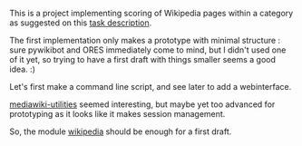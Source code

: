 This is a project implementing scoring of Wikipedia pages within a category
as suggested on this [task description](https://www.mediawiki.org/wiki/User:Kaldari/Task_2).

The first implementation only makes a prototype with minimal structure : sure pywikibot and ORES immediately come to mind, but I didn't used one of it yet, so trying to have a first draft with things smaller seems a good idea. :)

Let's first make a command line script, and see later to add a webinterface.

[mediawiki-utilities](https://pypi.python.org/pypi/mediawiki-utilities/0.2.1) seemed interesting, but maybe yet too advanced for prototyping as it looks like it makes session management.

So, the module [wikipedia](https://pypi.python.org/pypi/wikipedia) should be enough for a first draft.
